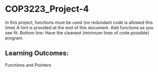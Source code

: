 # COP3223_Project-4
In this project, functions must be used (no 
redundant code is allowed this time) A hint is provided at the end of this 
document. Add functions as you see fit. Bottom line: Have the cleanest 
(minimum lines of code possible) program.

## Learning Outcomes:
Functions and Pointers
